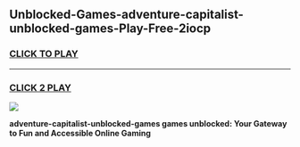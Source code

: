 
## Unblocked-Games-adventure-capitalist-unblocked-games-Play-Free-2iocp
<h3>
<a href="https://premium76.site?title=adventure-capitalist-unblocked-games&ref=23A">CLICK TO PLAY</a></h3>
<hr>

<h3>
<a href="https://premium76.site?title=adventure-capitalist-unblocked-games&ref=23A">CLICK 2 PLAY</a>
  
</h3>

<a href="https://premium76.site?title=adventure-capitalist-unblocked-games&ref=23A"><img src="https://clearcache.store/games.png"></a>


**adventure-capitalist-unblocked-games games unblocked: Your Gateway to Fun and Accessible Online Gaming**
